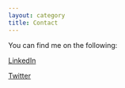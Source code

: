 ```yaml
---
layout: category
title: Contact
---
```

You can find me on the following: 

[LinkedIn](https://www.linkedin.com/in/yunchen00/)

[Twitter](https://twitter.com/YunChen)